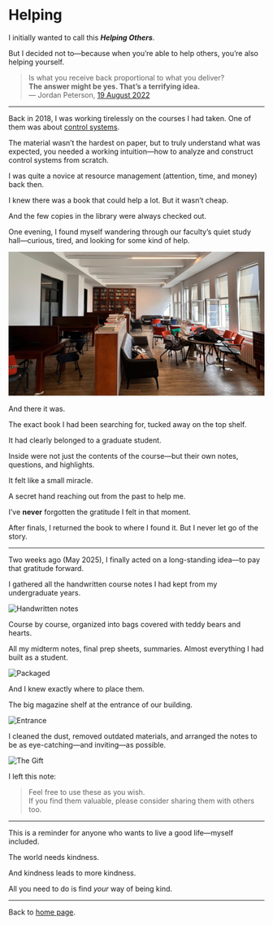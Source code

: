 # Helping

I initially wanted to call this ***Helping Others***.

But I decided not to—because when you’re able to help others, you’re also helping yourself.

> Is what you receive back proportional to what you deliver?  
> **The answer might be yes. That’s a terrifying idea.**  
> — Jordan Peterson, [19 August 2022](https://youtu.be/sY8aFSY2zv4?t=10705)

---

Back in 2018, I was working tirelessly on the courses I had taken. One of them was about [control systems](https://kontrol.itu.edu.tr/docs/librariesprovider23/ders-kataloglari/kon317e.pdf?sfvrsn=2c0ed346_2).

The material wasn’t the hardest on paper, but to truly understand what was expected, you needed a working intuition—how to analyze and construct control systems from scratch.

I was quite a novice at resource management (attention, time, and money) back then.

I knew there was a book that could help a lot. But it wasn’t cheap.

And the few copies in the library were always checked out.

One evening, I found myself wandering through our faculty’s quiet study hall—curious, tired, and looking for some kind of help.

![The Magical Place](images/omer_korzay.jpg)

And there it was.

The exact book I had been searching for, tucked away on the top shelf.

It had clearly belonged to a graduate student.

Inside were not just the contents of the course—but their own notes, questions, and highlights.

It felt like a small miracle.

A secret hand reaching out from the past to help me.

I’ve **never** forgotten the gratitude I felt in that moment.

After finals, I returned the book to where I found it. But I never let go of the story.

---

Two weeks ago (May 2025), I finally acted on a long-standing idea—to pay that gratitude forward.

I gathered all the handwritten course notes I had kept from my undergraduate years.

![Handwritten notes](images/the_stack.png)

Course by course, organized into bags covered with teddy bears and hearts.

All my midterm notes, final prep sheets, summaries. Almost everything I had built as a student.

![Packaged](images/sneak_peak.png)

And I knew exactly where to place them.

The big magazine shelf at the entrance of our building.

![Entrance](images/entrance.png)

I cleaned the dust, removed outdated materials, and arranged the notes to be as eye-catching—and inviting—as possible.

![The Gift](images/the_gift.png)

I left this note:

> Feel free to use these as you wish.  
> If you find them valuable, please consider sharing them with others too.

---

This is a reminder for anyone who wants to live a good life—myself included.

The world needs kindness.

And kindness leads to more kindness.

All you need to do is find *your* way of being kind.

---

Back to [home page](https://www.kantarcise.com/).
